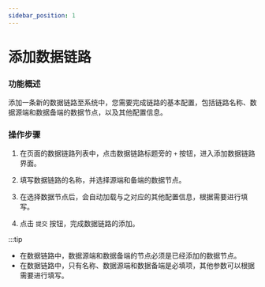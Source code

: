 ```yaml
---
sidebar_position: 1
---
```


# 添加数据链路

### 功能概述

添加一条新的数据链路至系统中，您需要完成链路的基本配置，包括链路名称、数据源端和数据备端的数据节点，以及其他配置信息。

### 操作步骤

1. 在页面的数据链路列表中，点击数据链路标题旁的 `+` 按钮，进入添加数据链路界面。

2. 填写数据链路的名称，并选择源端和备端的数据节点。

3. 在选择数据节点后，会自动加载与之对应的其他配置信息，根据需要进行填写。

4. 点击 `提交` 按钮，完成数据链路的添加。

:::tip

- 在数据链路中，数据源端和数据备端的节点必须是已经添加的数据节点。
- 在数据链路中，只有名称、数据源端和数据备端是必填项，其他参数可以根据需要进行填写。
